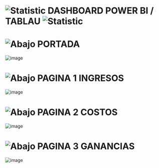 # ![Statistic](https://img.icons8.com/?size=100&id=fy60fytQrozs&format=png&color=000000) DASHBOARD POWER BI / TABLAU ![Statistic](https://img.icons8.com/?size=100&id=fy60fytQrozs&format=png&color=000000)
# ![Abajo](https://img.icons8.com/?size=100&id=19161&format=png&color=000000) PORTADA
![image](https://github.com/user-attachments/assets/41f6b98e-c107-41f8-9689-87d2d99e30a4)
# ![Abajo](https://img.icons8.com/?size=100&id=19161&format=png&color=000000) PAGINA 1 INGRESOS
![image](https://github.com/user-attachments/assets/7ea91e86-a79f-437b-9a10-36b261a7d4a8)
# ![Abajo](https://img.icons8.com/?size=100&id=19161&format=png&color=000000) PAGINA 2 COSTOS
![image](https://github.com/user-attachments/assets/074068bd-1c74-469b-a528-984025d02491)
# ![Abajo](https://img.icons8.com/?size=100&id=19161&format=png&color=000000) PAGINA 3 GANANCIAS
![image](https://github.com/user-attachments/assets/e599f52a-3186-4e96-b119-fac9416fcf56)



